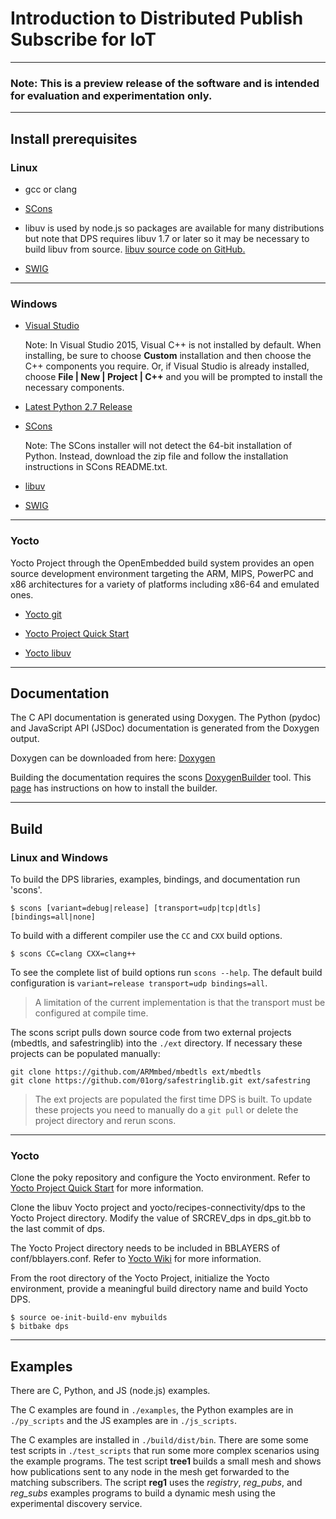 # Introduction to Distributed Publish Subscribe for IoT

***

### Note: This is a preview release of the software and is intended for evaluation and experimentation only.

***

## Install prerequisites


### Linux

- gcc or clang

- [SCons](http://scons.org/pages/download.html)

- libuv is used by node.js so packages are available for many
distributions but note that DPS requires libuv 1.7 or later so it may
be necessary to build libuv from source. [libuv source code on
GitHub.](https://github.com/libuv)

- [SWIG](http://www.swig.org/download.html)

---

### Windows
- [Visual Studio](https://www.visualstudio.com/downloads/)

  Note: In Visual Studio 2015, Visual C++ is not installed by default.
  When installing, be sure to choose <strong>Custom</strong>
  installation and then choose the C++ components you require. Or, if
  Visual Studio is already installed, choose <strong>File | New |
  Project | C++</strong> and you will be prompted to install the
  necessary components.

- [Latest Python 2.7 Release](https://www.python.org/downloads/windows/)

- [SCons](http://scons.org/pages/download.html)

  Note: The SCons installer will not detect the 64-bit installation of
  Python.  Instead, download the zip file and follow the installation
  instructions in SCons README.txt.

- [libuv](http://dist.libuv.org/dist/)

- [SWIG](http://www.swig.org/download.html)

---

### Yocto
Yocto Project through the OpenEmbedded build system provides an open
source development environment targeting the ARM, MIPS, PowerPC and
x86 architectures for a variety of platforms including x86-64 and
emulated ones.

- [Yocto git](https://git.yoctoproject.org/)

- [Yocto Project Quick Start](http://www.yoctoproject.org/docs/1.8/yocto-project-qs/yocto-project-qs.html)

- [Yocto libuv](https://layers.openembedded.org/layerindex/recipe/32082/)

---

## Documentation

The C API documentation is generated using Doxygen. The Python (pydoc)
and JavaScript API (JSDoc) documentation is generated from the Doxygen
output.

Doxygen can be downloaded from here:
[Doxygen](http://www.stack.nl/~dimitri/doxygen/download.html)

Building the documentation requires the scons
[DoxygenBuilder](https://bitbucket.org/scons/scons/wiki/DoxygenBuilder)
tool.  This [page](https://bitbucket.org/scons/scons/wiki/ToolsIndex)
has instructions on how to install the builder.

---
## Build

### Linux and Windows
To build the DPS libraries, examples, bindings, and documentation run
'scons'.

	$ scons [variant=debug|release] [transport=udp|tcp|dtls] [bindings=all|none]

To build with a different compiler use the `CC` and `CXX` build
options.

	$ scons CC=clang CXX=clang++

To see the complete list of build options run `scons --help`.  The
default build configuration is `variant=release transport=udp
bindings=all`.

> A limitation of the current implementation is that the transport
> must be configured at compile time.

The scons script pulls down source code from two external projects
(mbedtls, and safestringlib) into the `./ext` directory. If necessary
these projects can be populated manually:

	git clone https://github.com/ARMmbed/mbedtls ext/mbedtls
	git clone https://github.com/01org/safestringlib.git ext/safestring

> The ext projects are populated the first time DPS is built. To
> update these projects you need to manually do a `git pull` or delete
> the project directory and rerun scons.

---

### Yocto
Clone the poky repository and configure the Yocto environment.  Refer
to [Yocto Project Quick
Start](http://www.yoctoproject.org/docs/1.8/yocto-project-qs/yocto-project-qs.html)
for more information.

Clone the libuv Yocto project and yocto/recipes-connectivity/dps to
the Yocto Project directory.  Modify the value of SRCREV_dps in
dps_git.bb to the last commit of dps.

The Yocto Project directory needs to be included in BBLAYERS of
conf/bblayers.conf.  Refer to [Yocto
Wiki](https://wiki.yoctoproject.org/wiki/How_do_I) for more
information.

From the root directory of the Yocto Project, initialize the Yocto
environment, provide a meaningful build directory name and build Yocto
DPS.

	$ source oe-init-build-env mybuilds
	$ bitbake dps

---

## Examples

There are C, Python, and JS (node.js) examples.

The C examples are found in `./examples`, the Python examples are in
`./py_scripts` and the JS examples are in `./js_scripts`.

The C examples are installed in `./build/dist/bin`. There are some
some test scripts in `./test_scripts` that run some more complex
scenarios using the example programs.  The test script **tree1**
builds a small mesh and shows how publications sent to any node in the
mesh get forwarded to the matching subscribers.  The script **reg1**
uses the *registry*, *reg_pubs*, and *reg_subs* examples programs to
build a dynamic mesh using the experimental discovery service.

